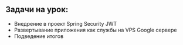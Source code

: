 ## Задачи на урок:

- Внедрение в проект Spring Security JWT
- Развертывание приложения как службы на VPS Google сервере
- Подведение итогов